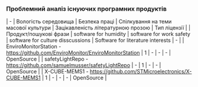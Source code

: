 ### Проблемний аналіз існуючих програмних продуктів

| - | Вологість середовища | Безпека праці | Спілкування на теми масової культури | Зацікавленість літературною прозою | Тип ліцензії |
| Продукт/пошукові фрази | software for humidity | software for work safety | software for culture disscussions | Software for literature interests | - |
| EnviroMonitorStation - https://github.com/EnviroMonitor/EnviroMonitorStation | 1 | - | - | - | OpenSource |
| safetyLightRepo - https://github.com/samuelmusser/safetyLightRepo | - | 1 | - | - | OpenSource |
| X-CUBE-MEMS1 - https://github.com/STMicroelectronics/X-CUBE-MEMS1 | 1 | - | - | - | OpenSource |


